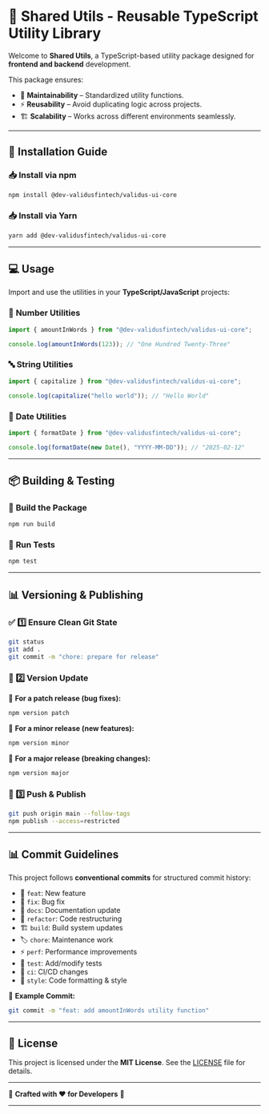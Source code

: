 # 🚀 **Shared Utils - Reusable TypeScript Utility Library**

Welcome to **Shared Utils**, a TypeScript-based utility package designed for **frontend and backend** development.

This package ensures:

- 🎯 **Maintainability** – Standardized utility functions.
- ⚡ **Reusability** – Avoid duplicating logic across projects.
- 🏗 **Scalability** – Works across different environments seamlessly.

---

## 🔧 **Installation Guide**

### 📥 **Install via npm**
```sh
npm install @dev-validusfintech/validus-ui-core
```

### 📥 **Install via Yarn**
```sh
yarn add @dev-validusfintech/validus-ui-core
```

---

## 💻 **Usage**

Import and use the utilities in your **TypeScript/JavaScript** projects:

### 🔢 **Number Utilities**
```typescript
import { amountInWords } from "@dev-validusfintech/validus-ui-core";

console.log(amountInWords(123)); // "One Hundred Twenty-Three"
```

### 🔤 **String Utilities**
```typescript
import { capitalize } from "@dev-validusfintech/validus-ui-core";

console.log(capitalize("hello world")); // "Hello World"
```

### 📅 **Date Utilities**
```typescript
import { formatDate } from "@dev-validusfintech/validus-ui-core";

console.log(formatDate(new Date(), "YYYY-MM-DD")); // "2025-02-12"
```

---

## 📦 **Building & Testing**
### 🚀 **Build the Package**
```sh
npm run build
```

### 🧪 **Run Tests**
```sh
npm test
```

---

## 📊 **Versioning & Publishing**

### ✅ **1️⃣ Ensure Clean Git State**
```sh
git status
git add .
git commit -m "chore: prepare for release"
```

### 🔢 **2️⃣ Version Update**
📌 **For a patch release (bug fixes):**
```sh
npm version patch
```
📌 **For a minor release (new features):**
```sh
npm version minor
```
📌 **For a major release (breaking changes):**
```sh
npm version major
```

### 🚀 **3️⃣ Push & Publish**
```sh
git push origin main --follow-tags
npm publish --access=restricted
```

---

## 📊 **Commit Guidelines**
This project follows **conventional commits** for structured commit history:

- 🎉 `feat`: New feature
- 🐛 `fix`: Bug fix
- 📖 `docs`: Documentation update
- 🔄 `refactor`: Code restructuring
- 🏗 `build`: Build system updates
- 🏷 `chore`: Maintenance work
- ⚡ `perf`: Performance improvements
- 🧪 `test`: Add/modify tests
- 🚀 `ci`: CI/CD changes
- 🎨 `style`: Code formatting & style

📌 **Example Commit:**
```sh
git commit -m "feat: add amountInWords utility function"
```

---

## 📜 **License**
This project is licensed under the **MIT License**. See the [LICENSE](LICENSE) file for details.

---

💙 **Crafted with ❤️ for Developers** 🚀

---